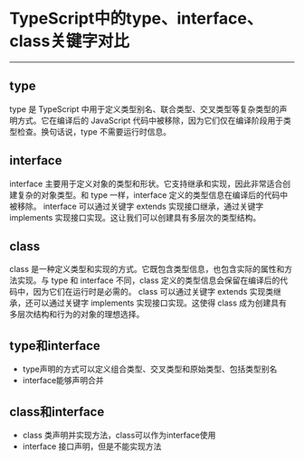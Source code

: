 # **TypeScript中的type、interface、class关键字对比**
***
## type
type 是 TypeScript 中用于定义类型别名、联合类型、交叉类型等复杂类型的声明方式。它在编译后的 JavaScript 代码中被移除，因为它们仅在编译阶段用于类型检查。换句话说，type 不需要运行时信息。

## interface
interface 主要用于定义对象的类型和形状。它支持继承和实现，因此非常适合创建复杂的对象类型。和 type 一样，interface 定义的类型信息在编译后的代码中被移除。
interface 可以通过关键字 extends 实现接口继承，通过关键字 implements 实现接口实现。这让我们可以创建具有多层次的类型结构。
## class
class 是一种定义类型和实现的方式。它既包含类型信息，也包含实际的属性和方法实现。与 type 和 interface 不同，class 定义的类型信息会保留在编译后的代码中，因为它们在运行时是必需的。
class 可以通过关键字 extends 实现类继承，还可以通过关键字 implements 实现接口实现。这使得 class 成为创建具有多层次结构和行为的对象的理想选择。

## type和interface
- type声明的方式可以定义组合类型、交叉类型和原始类型、包括类型别名
- interface能够声明合并

## class和interface
- class 类声明并实现方法，class可以作为interface使用
- interface 接口声明，但是不能实现方法